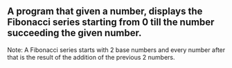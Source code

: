 ## A program that given a number, displays the Fibonacci series starting from 0 till the number succeeding the given number.  
Note: A Fibonacci series starts with 2 base numbers and every number after that is the result of the addition of the previous 2 numbers. 

